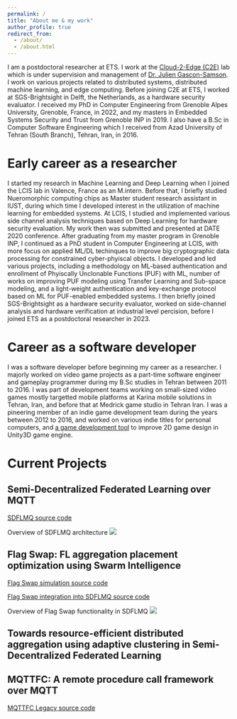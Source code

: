 ```yaml
---
permalink: /
title: "About me & my work"
author_profile: true
redirect_from: 
  - /about/
  - /about.html
---
```

I am a postdoctoral researcher at ETS. I work at the [Cloud-2-Edge (C2E)](https://www.juliengs.ca/) lab which is under supervision and management of [Dr. Julien Gascon-Samson](https://www.etsmtl.ca/en/study-at-ets/professors/jgsamson). I work on various projects related to distributed systems, distributed machine learning, and edge computing. Before joining C2E at ETS, I worked at SGS-Brightsight in Delft, the Netherlands, as a hardware security evaluator. I received my PhD in Computer Engineering from Grenoble Alpes University, Grenoble, France, in 2022, and my masters in Embedded Systems Security and Trust from Grenoble INP in 2019. I also have a B.Sc in Computer Software Engineering which I received from Azad University of Tehran (South Branch), Tehran, Iran, in 2016.   


Early career as a researcher
======
I started my research in Machine Learning and Deep Learning when I joined the LCIS lab in Valence, France as an M.intern. Before that, I briefly studied Nueromorphic computing chips as Master student research assistant in IUST, during which time I developed interest in the utilization of machine learning for embedded systems. At LCIS, I studied and implemented various side channel analysis techniques based on Deep Learning for hardware security evaluation. My work then was submitted and presented at DATE 2020 conference. After graduating from my master program in Grenoble INP, I continued as a PhD student in Computer Engineering at LCIS, with more focus on applied ML/DL techinques to improve big cryptographic data processing for constrained cyber-phyiscal objects. I developed and led various projects, including a methodology on ML-based authentication and enrollment of Phyiscally Unclonable Functions (PUF) with ML, number of works on improving PUF modeling using Transfer Learning and Sub-space modeling, and a light-weight authentication and key-exchange protocol based on ML for PUF-enabled embedded systems. I then briefly joined SGS-Brightsight as a hardware security evaluator, worked on side-channel analysis and hardware verification at industrial level percision, before I joined ETS as a postdoctoral researcher in 2023.     


Career as a software developer
======
I was a software developer before beginning my career as a researcher. I majorly worked on video game projects as a part-time software engineer and gameplay programmer during my B.Sc studies in Tehran between 2011 to 2016. I was part of development teams working on small-sized video games mostly targetted mobile platforms at Karina mobile solutions in Tehran, Iran, and before that at Medrick game studio in Tehran Iran. I was a pineering member of an indie game development team during the years between 2012 to 2016, and worked on various indie titles for personal computers, and [a game development tool](https://www.youtube.com/watch?v=hLBACBFNxTE) to improve 2D game design in Unity3D game engine.

Current Projects
======

Semi-Decentralized Federated Learning over MQTT
------
[SDFLMQ source code](https://github.com/ali-pour-amir/SDFLMQ)


Overview of SDFLMQ architecture
![](/images/SDFLMQ_overview.png)

Flag Swap: FL aggregation placement optimization using Swarm Intelligence
------
[Flag Swap simulation source code](https://github.com/10xComrade/PSO_FL_Sim)

[Flag Swap integration into SDFLMQ source code](https://github.com/ali-pour-amir/SDFLMQ)

Overview of Flag Swap functionality in SDFLMQ
![](/images/FlagSwap_overview.png)


Towards resource-efficient distributed aggregation using adaptive clustering in Semi-Decentralized Federated Learning
------

MQTTFC: A remote procedure call framework over MQTT
------
[MQTTFC Legacy source code](https://github.com/ali-pour-amir/MQTTFC)
